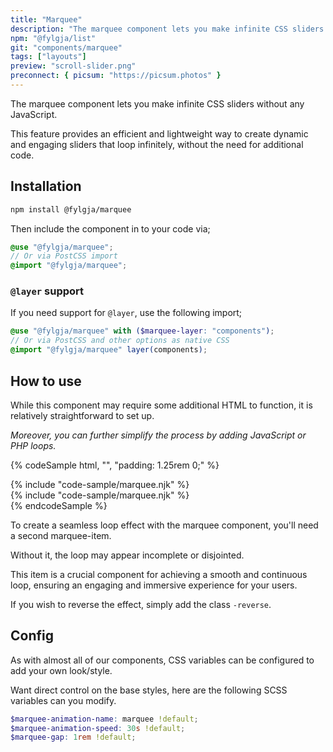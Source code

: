 ```yaml
---
title: "Marquee"
description: "The marquee component lets you make infinite CSS sliders without any JavaScript"
npm: "@fylgja/list"
git: "components/marquee"
tags: ["layouts"]
preview: "scroll-slider.png"
preconnect: { picsum: "https://picsum.photos" }
---
```


The marquee component lets you make infinite CSS sliders without any JavaScript.

This feature provides an efficient and lightweight way to create dynamic and engaging sliders that loop infinitely,
without the need for additional code.

## Installation

```bash
npm install @fylgja/marquee
```

Then include the component in to your code via;

```scss
@use "@fylgja/marquee";
// Or via PostCSS import
@import "@fylgja/marquee";
```

### `@layer` support

If you need support for `@layer`,
use the following import;

```scss
@use "@fylgja/marquee" with ($marquee-layer: "components");
// Or via PostCSS and other options as native CSS
@import "@fylgja/marquee" layer(components);
```

## How to use

While this component may require some additional HTML to function,
it is relatively straightforward to set up.

_Moreover, you can further simplify the process by adding JavaScript or PHP loops._

{% codeSample html, "", "padding: 1.25rem 0;" %}
<div class="marquee overflow-mask">
    <div class="marquee-item">
        {% include "code-sample/marquee.njk" %}
    </div>
    <div class="marquee-item" aria-hidden="true">
        {% include "code-sample/marquee.njk" %}
    </div>
</div>
{% endcodeSample %}

To create a seamless loop effect with the marquee component,
you'll need a second marquee-item.

Without it,
the loop may appear incomplete or disjointed.

This item is a crucial component for achieving a smooth and continuous loop,
ensuring an engaging and immersive experience for your users.

If you wish to reverse the effect, simply add the class `-reverse`.

## Config

As with almost all of our components, CSS variables can be configured to add your own look/style.

Want direct control on the base styles, here are the following SCSS variables can you modify.

```scss
$marquee-animation-name: marquee !default;
$marquee-animation-speed: 30s !default;
$marquee-gap: 1rem !default;
```

